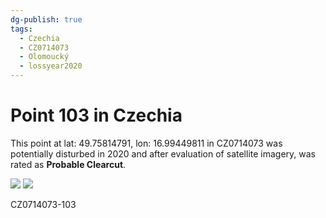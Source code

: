 ```yaml
---
dg-publish: true
tags:
  - Czechia
  - CZ0714073
  - Olomoucký
  - lossyear2020
---
```


# Point 103 in Czechia

This point at lat: 49.75814791, lon: 16.99449811 in CZ0714073 was potentially disturbed in 2020 and after evaluation of satellite imagery, was rated as **Probable Clearcut**.

<div class='juxtapose' data-showcredits='false'>
<img src='https://baserow-backend-production20240528124524339000000001.s3.amazonaws.com/user_files/4B65t4ypDiAhALVtcHUOXSHq87SGkKSi_ac3f70fd75ef03d03c3f3878ae33fa835f8e9b5cd9e417483c2968b4e4594b6f.png' data-label='May 2018' />
<img src='https://baserow-backend-production20240528124524339000000001.s3.amazonaws.com/user_files/Igy1SU3iNwceS45rs9RKGHekCsove2FO_97a380e9e5198d39d0ef2920837d4ca6080d47a7918c0a7a3d79c6dfe847a809.png' data-label='July 2022' />
</div>

CZ0714073-103